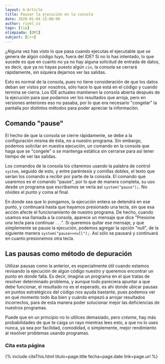 ```yaml
---
layout: G-Article
title: Pausar la ejecución en la consola
date: 2020-01-04 12:00:00
author: rivel_co
tags: [tip]
olimpiada: [OMI]
subject: [C++]
---
```


¿Alguna vez has visto lo que pasa cuando ejecutas el ejecutable que se genera de algún código tuyo, fuera del IDE? Si no lo has intentado, lo que sucede es que en cuanto no ya no hay alguna solicitud de entrada de datos, es decir, que ya no hayas puesto algún `cin`, la consola se cerrará rápidamente, sin siquiera dejarnos ver las salidas.

Esto es normal de la consola, pues no tiene consideración de que los datos deban ser vistos por nosotros, sólo hace lo que está en el código y cuando termina se cierra. Los IDE actuales mantienen la consola abierta después de la ejecución para que podamos ver los resultados que arroja, pero en versiones anteriores eso no pasaba, por lo que era necesario "congelar" la pantalla por distintos métodos para poder apreciar la información.

## Comando "pause"

El hecho de que la consola se cierre rápidamente, se debe a la configuración misma de ésta, no a nuestro programa. Sin embargo, podemos solicitar en nuestra ejecución, un comando en la consola que haga que se "congele" o se mantenga estática sin cerrarse para así tener tiempo de ver las salidas.

Los comandos de la consola los citaremos usando la palabra de control `system`, seguido de esto, y entre paréntesis y comillas dobles, el texto que serían los comando a recibir por parte de la consola. El comando que usaremos es el comando "pause", por lo que de manera completa, su uso desde un programa que escribamos se vería así `system("pause");`. No olvides el punto y coma al final.

En donde sea que lo pongamos, la ejecución entera se detendrá en ese punto, y continuará hasta que hayamos presionado una tecla, sin que esa acción afecte el funcionamiento de nuestro programa. De hecho, cuando usamos esa llamada a la consola, aparece un mensaje que dice "Presione una tecla para continuar . . .". Si queremos quitar ese mensaje, y que simplemente se pause la ejecución, podemos agregar la opción "null", de la siguiente manera `system("pause>>null");`. Así sólo se pausará y continuará en cuanto presionemos otra tecla.

## Las pausas como método de depuración

Utilizar pausas como la anterior, es especialmente útil cuando estamos revisando la ejecución de algún código nuestro y queremos encontrar un punto en donde falla. Es decir, imagina un programa en el que tratas de resolver determinado problema, y aunque todo pareciera apuntar a que debe funcionar, el resultado no es el esperado, es ahí donde ubicar pausas en puntos estratégicos del código nos ayuda bastante, pues podemos ver en qué momento todo iba bien y cuándo empezó a arrojar resultados incorrectos, para de esta manera poder solucionar mejor las deficiencias de nuestros programas.

Puede que en un principio no lo utilices demasiado, pero *créeme*, hay más probabilidades de que te caiga un rayo mientras lees esto, a que no lo uses nunca, ya sea por facilidad, comodidad, o simplemente, mejor rendimiento al resolver problemas usando programas.

### Cita esta página

{% include citeThis.html titulo=page.title fecha=page.date link=page.url %}